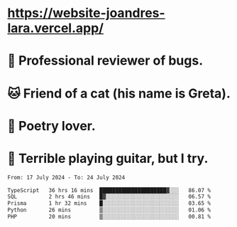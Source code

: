 # https://website-joandres-lara.vercel.app/
# 🐛 Professional reviewer of bugs.
# 🐱 Friend of a cat (his name is Greta).
# 📜 Poetry lover.
# 🎸 Terrible playing guitar, but I try.

<!--START_SECTION:waka-->

```txt
From: 17 July 2024 - To: 24 July 2024

TypeScript   36 hrs 16 mins  █████████████████████▓░░░   86.07 %
SQL          2 hrs 46 mins   █▓░░░░░░░░░░░░░░░░░░░░░░░   06.57 %
Prisma       1 hr 32 mins    █░░░░░░░░░░░░░░░░░░░░░░░░   03.65 %
Python       26 mins         ▒░░░░░░░░░░░░░░░░░░░░░░░░   01.06 %
PHP          20 mins         ▒░░░░░░░░░░░░░░░░░░░░░░░░   00.81 %
```

<!--END_SECTION:waka-->
